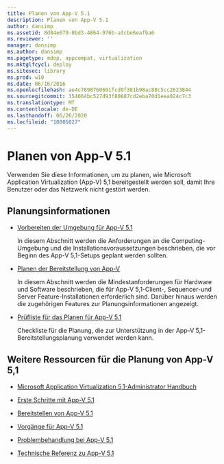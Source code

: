 ```yaml
---
title: Planen von App-V 5.1
description: Planen von App-V 5.1
author: dansimp
ms.assetid: 8d84e679-0bd3-4864-976b-a3cbe6eafba6
ms.reviewer: ''
manager: dansimp
ms.author: dansimp
ms.pagetype: mdop, appcompat, virtualization
ms.mktglfcycl: deploy
ms.sitesec: library
ms.prod: w10
ms.date: 06/16/2016
ms.openlocfilehash: ae4c7898760691fcd9f381b98ac88c5cc2623844
ms.sourcegitcommit: 354664bc527d93f80687cd2eba70d1eea024c7c3
ms.translationtype: MT
ms.contentlocale: de-DE
ms.lasthandoff: 06/26/2020
ms.locfileid: "10805027"
---
```

# Planen von App-V 5.1


Verwenden Sie diese Informationen, um zu planen, wie Microsoft Application Virtualization (App-V) 5,1 bereitgestellt werden soll, damit Ihre Benutzer oder das Netzwerk nicht gestört werden.

## Planungsinformationen


-   [Vorbereiten der Umgebung für App-V 5.1](preparing-your-environment-for-app-v-51.md)

    In diesem Abschnitt werden die Anforderungen an die Computing-Umgebung und die Installationsvoraussetzungen beschrieben, die vor Beginn des App-V 5,1-Setups geplant werden sollten.

-   [Planen der Bereitstellung von App-V](planning-to-deploy-app-v51.md)

    In diesem Abschnitt werden die Mindestanforderungen für Hardware und Software beschrieben, die für App-V 5,1-Client-, Sequencer-und Server Feature-Installationen erforderlich sind. Darüber hinaus werden die zugehörigen Features zur Planungsinformationen angezeigt.

-   [Prüfliste für das Planen für App-V 5.1](app-v-51-planning-checklist.md)

    Checkliste für die Planung, die zur Unterstützung in der App-V 5,1-Bereitstellungsplanung verwendet werden kann.






## <a href="" id="other-resources-for-app-v-5-1-planning-"></a>Weitere Ressourcen für die Planung von App-V 5,1


-   [Microsoft Application Virtualization 5,1-Administrator Handbuch](microsoft-application-virtualization-51-administrators-guide.md)

-   [Erste Schritte mit App-V 5.1](getting-started-with-app-v-51.md)

-   [Bereitstellen von App-V 5.1](deploying-app-v-51.md)

-   [Vorgänge für App-V 5.1](operations-for-app-v-51.md)

-   [Problembehandlung bei App-V 5.1](troubleshooting-app-v-51.md)

-   [Technische Referenz zu App-V 5.1](technical-reference-for-app-v-51.md)

 

 





